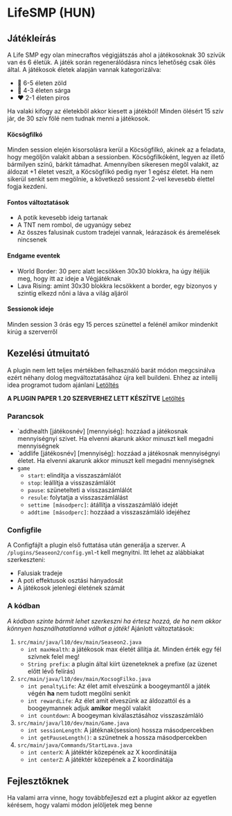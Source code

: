 # LifeSMP (HUN)

## Játékleírás
A Life SMP egy olan minecraftos végigjátszás ahol a játékosoknak 30 szívük van és 6 életük. A játék során regenerálódásra nincs lehetőség csak ölés által.
A játékosok életek alapján vannak kategorizálva:
- 💚 6-5 életen zöld
- 💛 4-3 életen sárga
- ❤️ 2-1 életen piros

Ha valaki kifogy az életekből akkor kiesett a játékból!
Minden ölésért 15 szív jár, de 30 szív fölé nem tudnak menni a játékosok.

#### __Köcsögfilkó__
Minden session elején kisorsolásra kerül a Köcsögfilkó, akinek az a feladata, hogy megöljön valakit abban a sessionben. Köcsögfilkóként, legyen az illető bármilyen színű, bárkit támadhat. Amennyiben sikeresen megöl valakit, az áldozat +1 életet veszít, a Köcsögfilkó pedig nyer 1 egész életet. Ha nem sikerül senkit sem megölnie, a következő sessiont 2-vel kevesebb élettel fogja kezdeni.

#### __Fontos változtatások__
  - A potik kevesebb ideig tartanak
  - A TNT nem rombol, de ugyanúgy sebez
  - Az összes falusinak custom tradejei vannak, leárazások és áremelések nincsenek

#### __Endgame eventek__
  - World Border: 30 perc alatt lecsökken 30x30 blokkra, ha úgy ítéljük meg, hogy itt az ideje a Végjátéknak
  - Lava Rising: amint 30x30 blokkra lecsökkent a border, egy bizonyos y szintig elkezd nőni a láva a világ aljáról

#### __Sessionok ideje__
  Minden session 3 órás egy 15 perces szünettel a felénél amikor mindenkit kirúg a szerverről

## __Kezelési útmuitató__
A plugin nem lett teljes mértékben felhasználó barát módon megcsinálva ezért néhany dolog megváltoztatásához újra kell buildeni.
Ehhez az intellij idea programot tudom ajánlani [Letöltés](https://www.jetbrains.com/idea/download/)

**A PLUGIN PAPER 1.20 SZERVERHEZ LETT KÉSZÍTVE** [Letöltés](https://papermc.io/downloads/all)

### Parancsok
- `addhealth [játékosnév] [mennyiség]: hozzáad a játékosnak mennyiségnyi szivet. Ha elvenni akarunk akkor minuszt kell megadni mennyiségnek
- `addlife [játékosnév] [mennyiség]: hozzáad a játékosnak mennyiségnyi életet. Ha elvenni akarunk akkor minuszt kell megadni mennyiségnek
- `game`
  - `start`: elindítja a visszaszámlálót
  - `stop`: leállítja a visszaszámlálót
  - `pause`: szünetelteti a visszaszámlálót
  - `resule`: folytatja a visszaszámlálást
  - `settime [másodperc]`: átállítja a visszaszámláló idejét
  - `addtime [másodperc]`: hozzáad a visszaszámláló idejéhez

### __Configfile__
A Configfájlt a plugin első futtatása után generálja a szerver. A `/plugins/Seaseon2/config.yml`-t kell megnyitni.
Itt lehet az alábbiakat szerkeszteni:
  - Falusiak tradeje
  - A poti effektusok osztási hányadosát
  - A játékosok jelenlegi életének számát

### A kódban
_A kódban szinte bármit lehet szerkeszni ha értesz hozzá, de ha nem akkor könnyen használhatatlanná válhat a játék!_
Ajánlott változtatások:
1. `src/main/java/l10/dev/main/Seaseon2.java`
    - `int maxHealth`: a játékosok max életét állítja át. Minden érték egy fél szívnek felel meg!
    - `String prefix`: a plugin által kiírt üzeneteknek a prefixe (az üzenet előtt lévő felírás)
2. `src/main/java/l10/dev/main/KocsogFilko.java`
    - `int penaltyLife`: Az élet amit elveszünk a boogeymantől a játék végén **ha** nem tudott megölni senkit
    - `int rewardLife`: Az élet amit elveszünk az áldozattól és a boogeymannek adjuk **amikor** megöl valakit
    - `int countdown`: A boogeyman kiválasztásához visszaszámláló
3. `src/main/java/l10/dev/main/Game.java`
    - `int sessionLength`: A játéknak(session) hossza másodpercekben
    - `int getPauseLength()`: a szünetnek a hossza másodpercekben
4. `src/main/java/Commands/StartLava.java`
    - `int centerX`: A játéktér közepének az X koordinátája
    - `int centerZ`: A játéktér közepének a Z koordinátája

## Fejlesztőknek
Ha valami arra vinne, hogy továbbfejleszd ezt a plugint akkor az egyetlen kérésem, hogy valami módon jelöljetek meg benne
